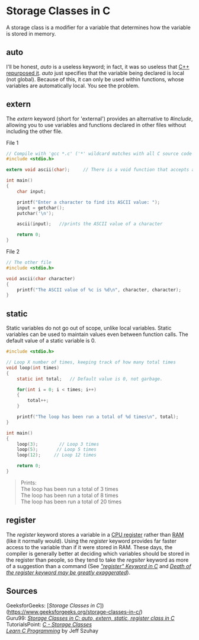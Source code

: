 # Storage Classes in C
A storage class is a modifier for a variable that determines how the variable is stored in memory.

## auto
I'll be honest, _auto_ is a useless keyword; in fact, it was so useless that [C++ repurposed it](https://docs.microsoft.com/en-us/cpp/cpp/auto-cpp?view=msvc-160#remarks).
_auto_ just specifies that the variable being declared is local (not global). Because of this, it can only be used within functions, whose variables are automatically local. 
You see the problem.

## extern
The _extern_ keyword (short for 'external') provides an alternative to _#include_, allowing you to use variables and functions declared in other files without including the
other file.

File 1
```C
// Compile with 'gcc *.c' ('*' wildcard matches with all C source code files)
#include <stdio.h>

extern void ascii(char);     // There is a void function that accepts a char in another file

int main()
{
    char input;

    printf("Enter a character to find its ASCII value: ");
    input = getchar();
    putchar('\n');

    ascii(input);   //prints the ASCII value of a character

    return 0;
}
```

File 2
```C
// The other file
#include <stdio.h>

void ascii(char character)
{
    printf("The ASCII value of %c is %d\n", character, character);
}
```

## static
Static variables do not go out of scope, unlike local variables. Static variables can be used to maintain values even between function calls.
The default value of a static variable is 0.

```C
#include <stdio.h>

// Loop X number of times, keeping track of how many total times
void loop(int times)
{
    static int total;   // Default value is 0, not garbage.

    for(int i = 0; i < times; i++)
    {
        total++;
    }

    printf("The loop has been run a total of %d times\n", total);
}

int main()
{
    loop(3);        // Loop 3 times
    loop(5);       // Loop 5 times
    loop(12);     // Loop 12 times

    return 0;
}
```
> Prints: <br />
> The loop has been run a total of 3 times <br />
> The loop has been run a total of 8 times <br />
> The loop has been run a total of 20 times <br />

## register
The _register_ keyword stores a variable in a [CPU register](https://whatis.techtarget.com/definition/register) rather than [RAM](https://www.studytonight.com/computer-architecture/random-access-memory) (like it normally would). Using the _register_ keyword provides far faster access to the variable than if it were stored in RAM.
These days, the compiler is generally better at deciding which variables should be stored in the register than people, so they tend to take the _regsiter_ keyword
as more of a suggestion than a command (See [_"register" Keyword in C_](https://stackoverflow.com/questions/578202/register-keyword-in-c) and [_Death of the register keyword may be greatly exaggerated_](https://blog.bytellect.com/software-development/c-cplusplus/death-of-the-register-keyword-may-be-exaggerated/)).

## Sources
GeeksforGeeks: [_Storage Classes in C_])(https://www.geeksforgeeks.org/storage-classes-in-c/) <br />
Guru99: [_Storage Classes in C: auto, extern, static, register class in C_](https://www.guru99.com/c-storage-classes.html) <br />
TutorialsPoint: [_C - Storage Classes_](https://www.tutorialspoint.com/cprogramming/c_storage_classes.htm) <br />
[_Learn C Programming_](https://www.barnesandnoble.com/w/learn-c-programming-jeff-szuhay/1137258930) by Jeff Szuhay <br />
